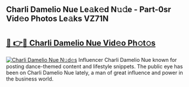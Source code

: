 ## Charli Damelio Nue Le𝚊k𝚎d N𝚞𝚍e - Part-0sr Vid𝚎o Photos Le𝚊ks VZ71N

# <h2><a href="http://fb03ccw.evod.top/?m=Charli+Damelio+Nue">🔗 👉🔴 Charli Damelio Nue Vid𝚎o Ph𝚘t𝚘s</a></h2>

[![Charli Damelio Nue N𝚞d𝚎s](https://i.imgur.com/8V9OHl7.gif)](http://fb03ccw.evod.top/?m=Charli+Damelio+Nue)
Influencer Charli Damelio Nue known for posting dance-themed content and lifestyle snippets. The public eye has been on Charli Damelio Nue lately, a man of great influence and power in the business world. 

